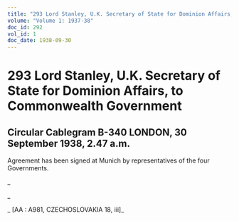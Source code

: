 ```yaml
---
title: "293 Lord Stanley, U.K. Secretary of State for Dominion Affairs, to Commonwealth Government"
volume: "Volume 1: 1937-38"
doc_id: 292
vol_id: 1
doc_date: 1938-09-30
---
```


# 293 Lord Stanley, U.K. Secretary of State for Dominion Affairs, to Commonwealth Government

## Circular Cablegram B-340 LONDON, 30 September 1938, 2.47 a.m.

Agreement has been signed at Munich by representatives of the four Governments.

_

_

_ [AA : A981, CZECHOSLOVAKIA 18, iii]_
